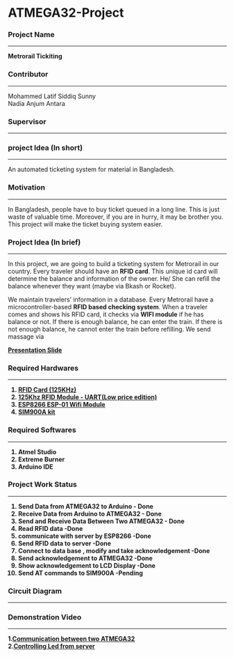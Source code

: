 # ATMEGA32-Project
### Project Name
-----------------
<b>Metrorail Tickiting</b><br>
### Contributor
-----------------
Mohammed Latif Siddiq Sunny<br>
Nadia Anjum Antara<br>
### Supervisor
-----------------
### project Idea (In short)
-----------------
An automated ticketing system for material in Bangladesh.<br>
### Motivation
-----------------
In Bangladesh, people have to buy ticket queued in a long line. This is just waste of valuable time. Moreover, if you are in hurry, it may be brother you. This project will make the ticket buying system easier.<br>
### Project Idea (In brief)
-----------------

In this project, we are going to build a ticketing system for Metrorail in our country. Every traveler should have an <b>RFID card</b>. This unique id card will determine the balance and information of the owner. He/ She can refill the balance whenever they want (maybe via Bkash or Rocket). <br>

We maintain travelers’ information in a database. Every Metrorail have a microcontroller-based <b>RFID based checking system</b>. When a traveler comes and shows his RFID card, it checks via <b>WIFI module</b> if he has balance or not. If there is enough balance, he can enter the train. If there is not enough balance, he cannot enter the train before refilling. We send massage via <b><br>

<a href="https://github.com/lsiddiqsunny/ATMEGA32-Project/blob/master/Extra%20Files/Metrorail%20Ticketing.pptx">  Presentation Slide </a><br>
### Required Hardwares
-----------------
1. <a href="https://www.techshopbd.com/product-categories/miscellaneous-98724/41/rfid-tag-125khz-techshop-bangladesh
">RFID Card (125KHz) </a>
2. <a href="https://www.techshopbd.com/product-categories/rf/2402/125khz-rfid-module-uart-low-price-edition-techshop-bangladesh"> 125Khz RFID Module - UART(Low price edition) </a>
3. <a href="https://www.techshopbd.com/product-categories/wifi/2583/esp8266-esp-01-wifi-module-techshop-bangladesh
">ESP8266 ESP-01 Wifi Module </a>
4. <a href="https://www.techshopbd.com/product-categories/eval-board/2041/sim900a-kit-techshop-bangladesh"> SIM900A kit </a><br>

### Required Softwares
-----------------
1. Atmel Studio
2. Extreme Burner
3. Arduino IDE

### Project Work Status
-----------------
1. Send Data from ATMEGA32 to Arduino - Done
2. Receive Data from Arduino to ATMEGA32 - Done
3. Send and Receive Data Between Two ATMEGA32 - Done
4. Read RFID data -Done
5. communicate with server by ESP8266 -Done
6. Send RFID data to server -Done
7. Connect to data base , modify  and take acknowledgement -Done
8. Send acknowledgement to ATMEGA32 -Done
9. Show acknowledgement to LCD Display -Done
10. Send AT commands to SIM900A -Pending

### Circuit Diagram
-----------------
### Demonstration Video
-----------------
1.<a href="https://gifs.com/gif/communicate-between-two-atmega32-qYkw93"><b>Communication between two ATMEGA32</b></a><br>
2.<a href="https://gifs.com/gif/esp8266-nodemcu-controlling-led-from-server-APLMV7"><b>Controlling Led from server</b></a>
